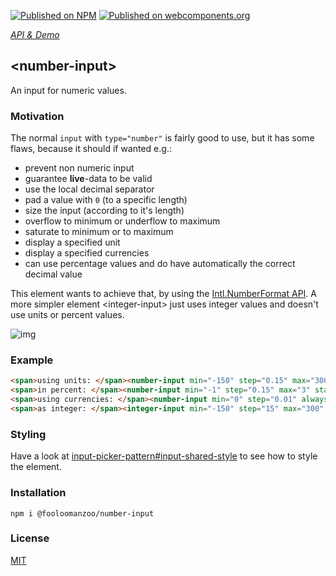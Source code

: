 [![Published on NPM](https://img.shields.io/npm/v/@fooloomanzoo/number-input.svg)](https://www.npmjs.com/package/@fooloomanzoo/number-input)
[![Published on webcomponents.org](https://img.shields.io/badge/webcomponents.org-published-blue.svg)](https://www.webcomponents.org/element/@fooloomanzoo/number-input)

_[API & Demo](https://fooloomanzoo.github.io/number-input)_

## \<number-input\>

An input for numeric values.

### Motivation

The normal `input` with `type="number"` is fairly good to use, but it has some flaws, because it should if wanted e.g.:

* prevent non numeric input
* guarantee **live**-data to be valid
* use the local decimal separator
* pad a value with `0` (to a specific length)
* size the input (according to it's length)
* overflow to minimum or underflow to maximum
* saturate to minimum or to maximum
* display a specified unit
* display a specified currencies
* can use percentage values and do have automatically the correct decimal value

This element wants to achieve that, by using the [Intl.NumberFormat API](https://developer.mozilla.org/en-US/docs/Web/JavaScript/Reference/Global_Objects/NumberFormat). A more simpler element \<integer-input\> just uses integer values and doesn't use units or percent values.

![img](https://github.com/fooloomanzoo/number-input/raw/master/docs/number-input.gif "Demo")

### Example
```html
<span>using units: </span><number-input min="-150" step="0.15" max="300" pad-length="3" default="15" unit="°C"></number-input><br>
<span>in percent: </span><number-input min="-1" step="0.15" max="3" start-at="1" default="1" number-style="percent"></number-input><br>
<span>using currencies: </span><number-input min="0" step="0.01" always-sign start-at="1000" default="1000" use-grouping number-style="currency" currency="EUR"></number-input><br>
<span>as integer: </span><integer-input min="-150" step="15" max="300" default="15"></integer-input>
```

### Styling
Have a look at [input-picker-pattern#input-shared-style](https://github.com/fooloomanzoo/input-picker-pattern#input-shared-style) to see how to style the element.

### Installation
```
npm i @fooloomanzoo/number-input
```

### License
[MIT](https://github.com/fooloomanzoo/number-input/blob/master/LICENSE.txt)
